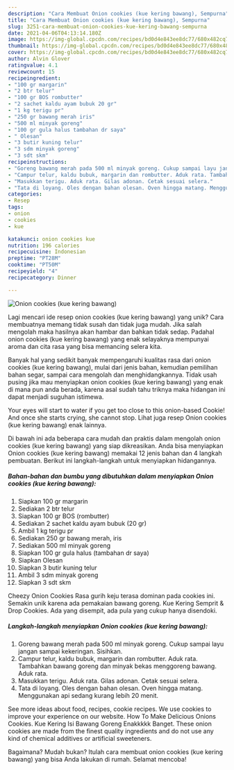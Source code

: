 ```yaml
---
description: "Cara Membuat Onion cookies (kue kering bawang), Sempurna"
title: "Cara Membuat Onion cookies (kue kering bawang), Sempurna"
slug: 3251-cara-membuat-onion-cookies-kue-kering-bawang-sempurna
date: 2021-04-06T04:13:14.180Z
image: https://img-global.cpcdn.com/recipes/bd0d4e843ee8dc77/680x482cq70/onion-cookies-kue-kering-bawang-foto-resep-utama.jpg
thumbnail: https://img-global.cpcdn.com/recipes/bd0d4e843ee8dc77/680x482cq70/onion-cookies-kue-kering-bawang-foto-resep-utama.jpg
cover: https://img-global.cpcdn.com/recipes/bd0d4e843ee8dc77/680x482cq70/onion-cookies-kue-kering-bawang-foto-resep-utama.jpg
author: Alvin Glover
ratingvalue: 4.1
reviewcount: 15
recipeingredient:
- "100 gr margarin"
- "2 btr telur"
- "100 gr BOS rombutter"
- "2 sachet kaldu ayam bubuk 20 gr"
- "1 kg terigu pr"
- "250 gr bawang merah iris"
- "500 ml minyak goreng"
- "100 gr gula halus tambahan dr saya"
- " Olesan"
- "3 butir kuning telur"
- "3 sdm minyak goreng"
- "3 sdt skm"
recipeinstructions:
- "Goreng bawang merah pada 500 ml minyak goreng. Cukup sampai layu jangan sampai kekeringan. Sisihkan."
- "Campur telur, kaldu bubuk, margarin dan rombutter. Aduk rata. Tambahkan bawang goreng dan minyak bekas menggoreng bawang. Aduk rata."
- "Masukkan terigu. Aduk rata. Gilas adonan. Cetak sesuai selera."
- "Tata di loyang. Oles dengan bahan olesan. Oven hingga matang. Menggunakan api sedang kurang lebih 20 menit."
categories:
- Resep
tags:
- onion
- cookies
- kue

katakunci: onion cookies kue 
nutrition: 196 calories
recipecuisine: Indonesian
preptime: "PT28M"
cooktime: "PT50M"
recipeyield: "4"
recipecategory: Dinner

---
```



![Onion cookies (kue kering bawang)](https://img-global.cpcdn.com/recipes/bd0d4e843ee8dc77/680x482cq70/onion-cookies-kue-kering-bawang-foto-resep-utama.jpg)

Lagi mencari ide resep onion cookies (kue kering bawang) yang unik? Cara membuatnya memang tidak susah dan tidak juga mudah. Jika salah mengolah maka hasilnya akan hambar dan bahkan tidak sedap. Padahal onion cookies (kue kering bawang) yang enak selayaknya mempunyai aroma dan cita rasa yang bisa memancing selera kita.

Banyak hal yang sedikit banyak mempengaruhi kualitas rasa dari onion cookies (kue kering bawang), mulai dari jenis bahan, kemudian pemilihan bahan segar, sampai cara mengolah dan menghidangkannya. Tidak usah pusing jika mau menyiapkan onion cookies (kue kering bawang) yang enak di mana pun anda berada, karena asal sudah tahu triknya maka hidangan ini dapat menjadi suguhan istimewa.

Your eyes will start to water if you get too close to this onion-based Cookie! And once she starts crying, she cannot stop. Lihat juga resep Onion cookies (kue kering bawang) enak lainnya.


Di bawah ini ada beberapa cara mudah dan praktis dalam mengolah onion cookies (kue kering bawang) yang siap dikreasikan. Anda bisa menyiapkan Onion cookies (kue kering bawang) memakai 12 jenis bahan dan 4 langkah pembuatan. Berikut ini langkah-langkah untuk menyiapkan hidangannya.

<!--inarticleads1-->

##### Bahan-bahan dan bumbu yang dibutuhkan dalam menyiapkan Onion cookies (kue kering bawang):

1. Siapkan 100 gr margarin
1. Sediakan 2 btr telur
1. Siapkan 100 gr BOS (rombutter)
1. Sediakan 2 sachet kaldu ayam bubuk (20 gr)
1. Ambil 1 kg terigu pr
1. Sediakan 250 gr bawang merah, iris
1. Sediakan 500 ml minyak goreng
1. Siapkan 100 gr gula halus (tambahan dr saya)
1. Siapkan  Olesan
1. Siapkan 3 butir kuning telur
1. Ambil 3 sdm minyak goreng
1. Siapkan 3 sdt skm


Cheezy Onion Cookies Rasa gurih keju terasa dominan pada cookies ini. Semakin unik karena ada pemakaian bawang goreng. Kue Kering Semprit &amp; Drop Cookies. Ada yang disempit, ada pula yang cukup hanya disendoki. 

<!--inarticleads2-->

##### Langkah-langkah menyiapkan Onion cookies (kue kering bawang):

1. Goreng bawang merah pada 500 ml minyak goreng. Cukup sampai layu jangan sampai kekeringan. Sisihkan.
1. Campur telur, kaldu bubuk, margarin dan rombutter. Aduk rata. Tambahkan bawang goreng dan minyak bekas menggoreng bawang. Aduk rata.
1. Masukkan terigu. Aduk rata. Gilas adonan. Cetak sesuai selera.
1. Tata di loyang. Oles dengan bahan olesan. Oven hingga matang. Menggunakan api sedang kurang lebih 20 menit.


See more ideas about food, recipes, cookie recipes. We use cookies to improve your experience on our website. How To Make Delicious Onions Cookies. Kue Kering Isi Bawang Goreng Enakkkkk Banget. These onion cookies are made from the finest quality ingredients and do not use any kind of chemical additives or artificial sweeteners. 

Bagaimana? Mudah bukan? Itulah cara membuat onion cookies (kue kering bawang) yang bisa Anda lakukan di rumah. Selamat mencoba!
